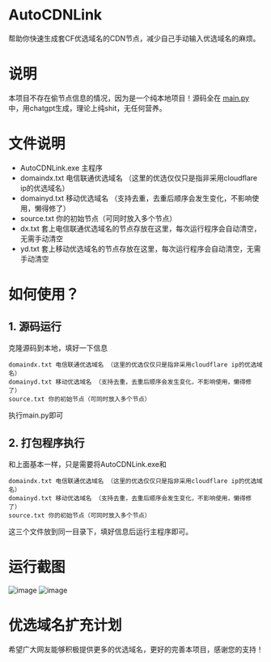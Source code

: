 # AutoCDNLink
帮助你快速生成套CF优选域名的CDN节点，减少自己手动输入优选域名的麻烦。 

# 说明
本项目不存在偷节点信息的情况，因为是一个纯本地项目！源码全在 [main.py](https://github.com/snakexgc/AutoCDNLink/blob/main/main.py) 中，用chatgpt生成，理论上纯shit，无任何营养。 

# 文件说明
- AutoCDNLink.exe 主程序
- domaindx.txt 电信联通优选域名 （这里的优选仅仅只是指非采用cloudflare ip的优选域名）
- domainyd.txt 移动优选域名 （支持去重，去重后顺序会发生变化，不影响使用，懒得修了）
- source.txt 你的初始节点（可同时放入多个节点）
- dx.txt 套上电信联通优选域名的节点存放在这里，每次运行程序会自动清空，无需手动清空
- yd.txt 套上移动优选域名的节点存放在这里，每次运行程序会自动清空，无需手动清空

 
# 如何使用？
## 1. 源码运行
克隆源码到本地，填好一下信息
```
domaindx.txt 电信联通优选域名 （这里的优选仅仅只是指非采用cloudflare ip的优选域名）
domainyd.txt 移动优选域名 （支持去重，去重后顺序会发生变化，不影响使用，懒得修了）
source.txt 你的初始节点（可同时放入多个节点）
```
执行main.py即可 

## 2. 打包程序执行
和上面基本一样，只是需要将AutoCDNLink.exe和
```
domaindx.txt 电信联通优选域名 （这里的优选仅仅只是指非采用cloudflare ip的优选域名）
domainyd.txt 移动优选域名 （支持去重，去重后顺序会发生变化，不影响使用，懒得修了）
source.txt 你的初始节点（可同时放入多个节点）
```
这三个文件放到同一目录下，填好信息后运行主程序即可。 

# 运行截图
![image](https://github.com/snakexgc/AutoCDNLink/assets/78722169/69be1561-2879-46a8-ab55-a9a4b1737736) 
![image](https://github.com/snakexgc/AutoCDNLink/assets/78722169/f1db68fe-d34c-4185-93c6-63f5b2c4da2b) 

# 优选域名扩充计划
希望广大网友能够积极提供更多的优选域名，更好的完善本项目，感谢您的支持！ 

